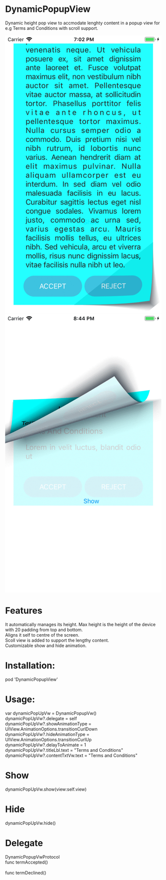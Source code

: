 # DynamicPopupView
Dynamic height pop view to accmodate lenghty content in a popup view for e.g Terms and Conditions with scroll support. 

![Alt text](demo.gif?raw=true "Lengthy content")
![Alt text](demo2.gif?raw=true "Less content")

# Features
  It automatically manages its height. Max height is the height of the device with 20 padding from top and bottom. </br>
  Aligns it self to centre of the screen.</br>
  Scoll view is added to support the lengthy content.</br>
  Customizable show and hide animation.</br>

# Installation:  
  pod 'DynamicPopupView'

# Usage:
  var dynamicPopUpVw = DynamicPopupVw()</br>
  dynamicPopUpVw?.delegate = self</br>
  dynamicPopUpVw?.showAnimationType = UIView.AnimationOptions.transitionCurlDown</br>
  dynamicPopUpVw?.hideAnimationType = UIView.AnimationOptions.transitionCurlUp</br>
  dynamicPopUpVw?.delayToAnimate = 1</br>
  dynamicPopUpVw?.titleLbl.text = "Terms and Conditions"</br>
  dynamicPopUpVw?.contentTxtVw.text = "Terms and Conditions"</br>
  # Show
  dynamicPopUpVw.show(view:self.view)</br>
  # Hide
  dynamicPopUpVw.hide()</br>
  # Delegate
  DynamicPopupVwProtocol</br>
  func termAccepted()</br></br>
  func termDeclined()</br>
  
